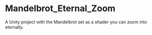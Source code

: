 # Mandelbrot_Eternal_Zoom
A Unity project with the Mandelbrot set as a shader you can zoom into eternally.
